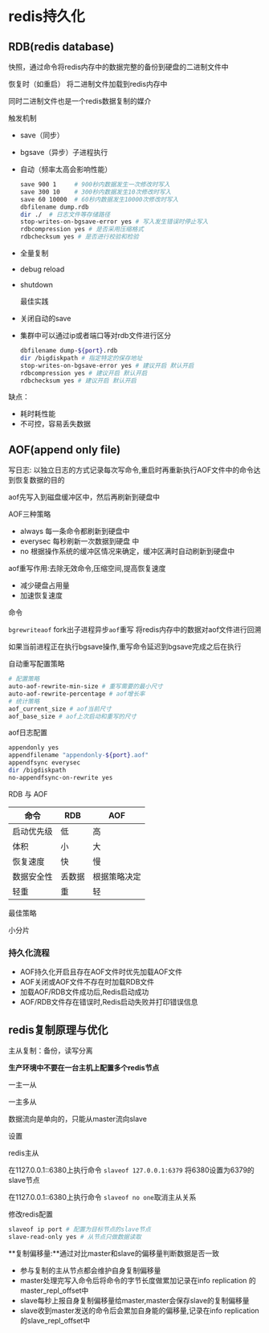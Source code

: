 # redis持久化

## RDB(redis database)

快照，通过命令将redis内存中的数据完整的备份到硬盘的二进制文件中

恢复时（如重启） 将二进制文件加载到redis内存中

同时二进制文件也是一个redis数据复制的媒介 



触发机制

- save（同步）

- bgsave（异步）子进程执行

- 自动（频率太高会影响性能）

  ```bash
  save 900 1     # 900秒内数据发生一次修改时写入
  save 300 10    # 300秒内数据发生10次修改时写入
  save 60 10000  # 60秒内数据发生10000次修改时写入
  dbfilename dump.rdb
  dir ./  # 日志文件等存储路径
  stop-writes-on-bgsave-error yes # 写入发生错误时停止写入
  rdbcompression yes # 是否采用压缩格式
  rdbchecksum yes # 是否进行校验和检验
  ```

- 全量复制

- debug reload 

- shutdown



  最佳实践

- 关闭自动的save

- 集群中可以通过ip或者端口等对rdb文件进行区分

  ```bash
  dbfilename dump-${port}.rdb
  dir /bigdiskpath # 指定特定的保存地址
  stop-writes-on-bgsave-error yes # 建议开启 默认开启
  rdbcompression yes # 建议开启 默认开启
  rdbchecksum yes # 建议开启 默认开启
  ```

缺点：

- 耗时耗性能
- 不可控，容易丢失数据



## AOF(append only file)

写日志: 以独立日志的方式记录每次写命令,重启时再重新执行AOF文件中的命令达到恢复数据的目的

aof先写入到磁盘缓冲区中，然后再刷新到硬盘中

AOF三种策略

- always  每一条命令都刷新到硬盘中
- everysec 每秒刷新一次数据到硬盘 中
- no 根据操作系统的缓冲区情况来确定，缓冲区满时自动刷新到硬盘中

aof重写作用:去除无效命令,压缩空间,提高恢复速度

- 减少硬盘占用量
- 加速恢复速度

命令

``bgrewriteaof`` fork出子进程异步``aof``重写  将redis内存中的数据对aof文件进行回溯

如果当前进程正在执行bgsave操作,重写命令延迟到bgsave完成之后在执行

自动重写配置策略

```bash
# 配置策略
auto-aof-rewrite-min-size # 重写需要的最小尺寸
auto-aof-rewrite-percentage # aof增长率
# 统计策略
aof_current_size # aof当前尺寸
aof_base_size # aof上次启动和重写的尺寸
```

aof日志配置

```bash
appendonly yes
appendfilename "appendonly-${port}.aof"
appendfsync everysec
dir /bigdiskpath
no-appendfsync-on-rewrite yes
```

RDB 与 AOF

| 命令       | RDB    | AOF          |
| ---------- | ------ | ------------ |
| 启动优先级 | 低     | 高           |
| 体积       | 小     | 大           |
| 恢复速度   | 快     | 慢           |
| 数据安全性 | 丢数据 | 根据策略决定 |
| 轻重       | 重     | 轻           |

最佳策略

小分片

### 持久化流程

- AOF持久化开启且存在AOF文件时优先加载AOF文件
- AOF关闭或AOF文件不存在时加载RDB文件
- 加载AOF/RDB文件成功后,Redis启动成功
- AOF/RDB文件存在错误时,Redis启动失败并打印错误信息

## redis复制原理与优化

主从复制：备份，读写分离 

**生产环境中不要在一台主机上配置多个redis节点**

一主一从

一主多从

数据流向是单向的，只能从master流向slave

设置

redis主从

在1127.0.0.1::6380上执行命令 ``slaveof 127.0.0.1:6379`` 将6380设置为6379的slave节点

在1127.0.0.1::6380上执行命令 ``slaveof no one``取消主从关系

修改redis配置

```bash
slaveof ip port # 配置为目标节点的slave节点
slave-read-only yes # 从节点只做数据读取
```

**复制偏移量:**通过对比master和slave的偏移量判断数据是否一致

- 参与复制的主从节点都会维护自身复制偏移量
- master处理完写入命令后将命令的字节长度做累加记录在info replication 的master_repl_offset中
- slave每秒上报自身复制偏移量给master,master会保存slave的复制偏移量
- slave收到master发送的命令后会累加自身能的偏移量,记录在info replication 的slave_repl_offset中

